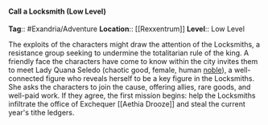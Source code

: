 #### Call a Locksmith (Low Level)
**Tag**:: #Exandria/Adventure
**Location**:: [[Rexxentrum]]
**Level**:: Low Level

 The exploits of the characters might draw the attention of the Locksmiths, a resistance group seeking to undermine the totalitarian rule of the king. A friendly face the characters have come to know within the city invites them to meet Lady Quana Seledo (chaotic good, female, human [noble](https://www.dndbeyond.com/monsters/noble)), a well-connected figure who reveals herself to be a key figure in the Locksmiths. She asks the characters to join the cause, offering allies, rare goods, and well-paid work. If they agree, the first mission begins: help the Locksmiths infiltrate the office of Exchequer [[Aethia Drooze]] and steal the current year's tithe ledgers.
